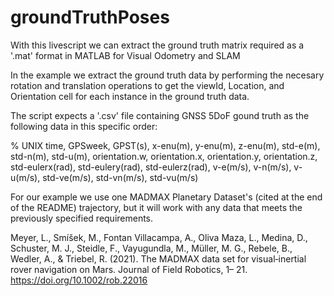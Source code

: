 # groundTruthPoses

With this livescript we can extract the ground truth matrix required as a '.mat' format
in MATLAB for Visual Odometry and SLAM

In the example we extract the ground truth data by performing the necesary rotation and translation 
operations to get the viewId, Location, and Orientation cell for each instance in the ground truth data.

The script expects a '.csv' file containing GNSS 5DoF gound truth as the following data in this specific order: 

% UNIX time, GPSweek, GPST(s), x-enu(m), y-enu(m), z-enu(m), std-e(m), std-n(m), std-u(m), orientation.w, orientation.x, orientation.y, orientation.z, std-eulerx(rad), std-eulery(rad), std-eulerz(rad), v-e(m/s), v-n(m/s), v-u(m/s), std-ve(m/s), std-vn(m/s), std-vu(m/s) 

For our example we use one MADMAX Planetary Dataset's (cited at the end of the README) trajectory, but it will work with any data that meets the previously specified requirements.



Meyer, L., Smíšek, M., Fontan Villacampa, A., Oliva Maza, L., Medina, D., Schuster, M. J., Steidle, F., Vayugundla, M., Müller, M. G., Rebele, B., Wedler, A., & Triebel, R. (2021). The MADMAX data set for visual‐inertial rover navigation on Mars. Journal of Field Robotics, 1– 21. https://doi.org/10.1002/rob.22016
